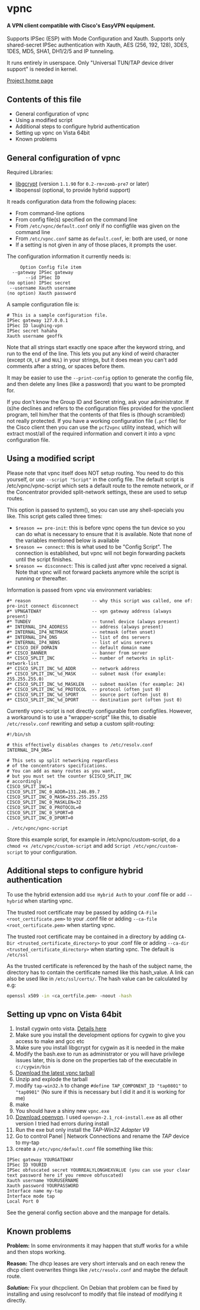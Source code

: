 vpnc
======

#### A VPN client compatible with Cisco's EasyVPN equipment.

Supports IPSec (ESP) with Mode Configuration and Xauth.  Supports only
shared-secret IPSec authentication with Xauth, AES (256, 192, 128),
3DES, 1DES, MD5, SHA1, DH1/2/5 and IP tunneling.

It runs entirely in userspace. Only "Universal TUN/TAP device
driver support" is needed in kernel.

[Project home page](http://www.unix-ag.uni-kl.de/~massar/vpnc/)


Contents of this file
----------------------------------------------------------------------------


- General configuration of vpnc
- Using a modified script
- Additional steps to configure hybrid authentication
- Setting up vpnc on Vista 64bit
- Known problems


General configuration of vpnc
----------------------------------------------------------------------------


Required Libraries:

- [libgcrypt](https://www.gnu.org/software/libgcrypt/) (version `1.1.90` for `0.2-rm+zomb-pre7` or later)
- libopenssl (optional, to provide hybrid support)

It reads configuration data from the following places:

- From command-line options
- From config file(s) specified on the command line
- From `/etc/vpnc/default.conf`  only if no configfile was given on the command line
- From `/etc/vpnc.conf`          same as `default.conf`, ie: both are used, or none
- If a setting is not given in any of those places, it prompts the user.

The configuration information it currently needs is:

```shell
     Option Config file item
  --gateway IPSec gateway
       --id IPSec ID
(no option) IPSec secret
 --username Xauth username
(no option) Xauth password
```

A sample configuration file is:

```
# This is a sample configuration file.
IPSec gateway 127.0.0.1
IPSec ID laughing-vpn
IPSec secret hahaha
Xauth username geoffk
```

Note that all strings start exactly one space after the keyword
string, and run to the end of the line.  This lets you put any kind of
weird character (except `CR`, `LF` and `NUL`) in your strings, but it
does mean you can't add comments after a string, or spaces before them.

It may be easier to use the `--print-config` option to generate the
config file, and then delete any lines (like a password) that you want
to be prompted for.

If you don't know the Group ID and Secret string, ask your
administrator. If (s)he declines and refers to the
configuration files provided for the vpnclient program, tell
him/her that the contents of that files is (though scrambled)
not really protected. If you have a working configuration file
(`.pcf` file) for the Cisco client then you can use the `pcf2vpnc`
utility instead, which will extract most/all of the required
information and convert it into a vpnc configuration file.


Using a modified script
----------------------------------------------------------------------------

Please note that vpnc itself does NOT setup routing. You need to do this
yourself, or use `--script "Script"` in the config file.
The default script is /etc/vpnc/vpnc-script which sets a default route
to the remote network, or if the Concentrator provided split-network
settings, these are used to setup routes.

This option is passed to system(), so you can use any shell-specials you
like. This script gets called three times:
- `$reason == pre-init`: this is before vpnc opens the tun device
   so you can do what is necessary to ensure that it is available.
   Note that none of the variables mentioned below is available
- `$reason == connect`: this is what used to be "Config Script".
   The connection is established, but vpnc will not begin forwarding
   packets until the script finishes.
- `$reason == disconnect`: This is called just after vpnc received a signal.
   Note that vpnc will not forward packets anymore while the script is
   running or thereafter.

Information is passed from vpnc via environment variables:

```
#* reason                       -- why this script was called, one of: pre-init connect disconnect
#* VPNGATEWAY                   -- vpn gateway address (always present)
#* TUNDEV                       -- tunnel device (always present)
#* INTERNAL_IP4_ADDRESS         -- address (always present)
#* INTERNAL_IP4_NETMASK         -- netmask (often unset)
#* INTERNAL_IP4_DNS             -- list of dns servers
#* INTERNAL_IP4_NBNS            -- list of wins servers
#* CISCO_DEF_DOMAIN             -- default domain name
#* CISCO_BANNER                 -- banner from server
#* CISCO_SPLIT_INC              -- number of networks in split-network-list
#* CISCO_SPLIT_INC_%d_ADDR      -- network address
#* CISCO_SPLIT_INC_%d_MASK      -- subnet mask (for example: 255.255.255.0)
#* CISCO_SPLIT_INC_%d_MASKLEN   -- subnet masklen (for example: 24)
#* CISCO_SPLIT_INC_%d_PROTOCOL  -- protocol (often just 0)
#* CISCO_SPLIT_INC_%d_SPORT     -- source port (often just 0)
#* CISCO_SPLIT_INC_%d_DPORT     -- destination port (often just 0)
```

Currently vpnc-script is not directly configurable from configfiles.
However, a workaround is to use a "wrapper-script" like this, to
disable `/etc/resolv.conf` rewriting and setup a custom split-routing:

```
#!/bin/sh

# this effectively disables changes to /etc/resolv.conf
INTERNAL_IP4_DNS=

# This sets up split networking regardless
# of the concentrators specifications.
# You can add as many routes as you want,
# but you must set the counter $CISCO_SPLIT_INC
# accordingly
CISCO_SPLIT_INC=1
CISCO_SPLIT_INC_0_ADDR=131.246.89.7
CISCO_SPLIT_INC_0_MASK=255.255.255.255
CISCO_SPLIT_INC_0_MASKLEN=32
CISCO_SPLIT_INC_0_PROTOCOL=0
CISCO_SPLIT_INC_0_SPORT=0
CISCO_SPLIT_INC_0_DPORT=0

. /etc/vpnc/vpnc-script
```

Store this example script, for example in /etc/vpnc/custom-script,
do a `chmod +x /etc/vpnc/custom-script` and add
`Script /etc/vpnc/custom-script` to your configuration.


Additional steps to configure hybrid authentication
----------------------------------------------------------------------------

To use the hybrid extension add
	`Use Hybrid Auth`
to your .conf file or add
	`--hybrid`
when starting vpnc.

The trusted root certificate may be passed by adding
	`CA-File <root_certificate.pem>`
to your .conf file or adding
	`--ca-file <root_certificate.pem>`
when starting vpnc.

The trusted root certificate may be contained in a directory by adding
	`CA-Dir <trusted_certificate_directory>`
to your .conf file or adding
	`--ca-dir <trusted_certificate_directory>`
when starting vpnc.
The default is
	`/etc/ssl`

As the trusted certificate is referenced by the hash of the subject name,
the directory has to contain the certificate named like this hash_value.
A link can also be used like in `/etc/ssl/certs/`.
The hash value can be calculated by e.g:

```bash
openssl x509 -in <ca_certfile.pem> -noout -hash
```


Setting up vpnc on Vista 64bit
----------------------------------------------------------------------------

1. Install cygwin onto vista.  [Details here](http://www.cygwin.com/)
2. Make sure you install the development options for cygwin to give you
   access to make and gcc etc
3. Make sure you install libgcrypt for cygwin as it is needed in the make
4. Modify the bash.exe to run as administrator or you will have
   privilege issues later, this is done on the properties tab of the
   executable in `c:/cygwin/bin`
4. [Download the latest vpnc tarball](http://www.unix-ag.uni-kl.de/~massar/vpnc/)
5. Unzip and explode the tarball
6. modify `tap-win32.h` to change `#define TAP_COMPONENT_ID "tap0801"` to
   `"tap0901"` (No sure if this is necessary but I did it and it is working
   for me)
7. make
8. You should have a shiny new `vpnc.exe`
9. [Download openvpn](http://openvpn.net/download.html).  I used
   `openvpn-2.1_rc4-install.exe` as all other version I tried had errors
   during install
10. Run the exe but only install the *TAP-Win32 Adapter V9*
11. Go to control Panel | Network Connections and rename the *TAP* device
    to my-tap
12. create a `/etc/vpnc/default.conf` file something like this:

```
IPSec gateway YOURGATEWAY
IPSec ID YOURID
IPSec obfuscated secret YOURREALYLONGHEXVALUE (you can use your clear
text password here if you remove obfuscated)
Xauth username YOURUSERNAME
Xauth password YOURPASSWORD
Interface name my-tap
Interface mode tap
Local Port 0
```

See the general config section above and the manpage for details.


Known problems
----------------------------------------------------------------------------

**Problem:**
In some environments it may happen that stuff works for a while and then
stops working.

**Reason:**
The dhcp leases are very short intervals and on each renew the dhcp
client overwrites things like `/etc/resolv.conf` and maybe the default route.

***Solution:***
Fix your dhcpclient. On Debian that problem can be fixed by installing
and using resolvconf to modify that file instead of modifying it directly.